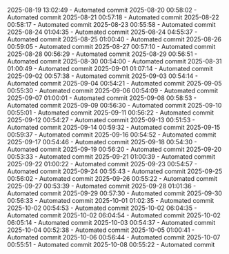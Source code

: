 2025-08-19 13:02:49 - Automated commit
2025-08-20 00:58:02 - Automated commit
2025-08-21 00:57:18 - Automated commit
2025-08-22 00:58:17 - Automated commit
2025-08-23 00:55:58 - Automated commit
2025-08-24 01:04:35 - Automated commit
2025-08-24 04:55:37 - Automated commit
2025-08-25 01:00:40 - Automated commit
2025-08-26 00:59:05 - Automated commit
2025-08-27 00:57:10 - Automated commit
2025-08-28 00:56:29 - Automated commit
2025-08-29 00:56:51 - Automated commit
2025-08-30 00:54:00 - Automated commit
2025-08-31 01:00:49 - Automated commit
2025-09-01 01:07:14 - Automated commit
2025-09-02 00:57:38 - Automated commit
2025-09-03 00:54:14 - Automated commit
2025-09-04 00:54:21 - Automated commit
2025-09-05 00:55:30 - Automated commit
2025-09-06 00:54:09 - Automated commit
2025-09-07 01:00:01 - Automated commit
2025-09-08 00:58:53 - Automated commit
2025-09-09 00:56:30 - Automated commit
2025-09-10 00:55:01 - Automated commit
2025-09-11 00:56:22 - Automated commit
2025-09-12 00:54:27 - Automated commit
2025-09-13 00:51:53 - Automated commit
2025-09-14 00:59:32 - Automated commit
2025-09-15 00:59:37 - Automated commit
2025-09-16 00:54:52 - Automated commit
2025-09-17 00:54:46 - Automated commit
2025-09-18 00:54:30 - Automated commit
2025-09-19 00:56:20 - Automated commit
2025-09-20 00:53:33 - Automated commit
2025-09-21 01:00:39 - Automated commit
2025-09-22 01:00:22 - Automated commit
2025-09-23 00:54:57 - Automated commit
2025-09-24 00:55:43 - Automated commit
2025-09-25 00:56:02 - Automated commit
2025-09-26 00:55:22 - Automated commit
2025-09-27 00:53:39 - Automated commit
2025-09-28 01:01:36 - Automated commit
2025-09-29 00:57:30 - Automated commit
2025-09-30 00:56:33 - Automated commit
2025-10-01 01:02:35 - Automated commit
2025-10-02 00:54:53 - Automated commit
2025-10-02 06:04:35 - Automated commit
2025-10-02 06:04:54 - Automated commit
2025-10-02 06:05:14 - Automated commit
2025-10-03 00:54:37 - Automated commit
2025-10-04 00:52:38 - Automated commit
2025-10-05 01:00:41 - Automated commit
2025-10-06 00:56:44 - Automated commit
2025-10-07 00:55:51 - Automated commit
2025-10-08 00:55:22 - Automated commit
